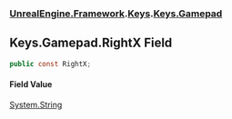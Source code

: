 ### [UnrealEngine.Framework](./UnrealEngine-Framework.md 'UnrealEngine.Framework').[Keys](./UnrealEngine-Framework-Keys.md 'UnrealEngine.Framework.Keys').[Keys.Gamepad](./UnrealEngine-Framework-Keys-Gamepad.md 'UnrealEngine.Framework.Keys.Gamepad')
## Keys.Gamepad.RightX Field
  
```csharp
public const RightX;
```
#### Field Value
[System.String](https://docs.microsoft.com/en-us/dotnet/api/System.String 'System.String')  
